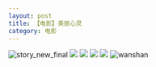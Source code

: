 ```yaml
---
layout: post
title: 【电影】美丽心灵
category: 电影
---
```

![story_new_final](http://rab41f8zg.hd-bkt.clouddn.com/img/story_new_final_0322.png)
![](http://rab41f8zg.hd-bkt.clouddn.com/img/beautiful-soul-0323-1.PNG)
![](http://rab41f8zg.hd-bkt.clouddn.com/img/beautiful-soul-0323-2.PNG)
![](http://rab41f8zg.hd-bkt.clouddn.com/img/beautiful-soul-0323-3.PNG)
![](http://rab41f8zg.hd-bkt.clouddn.com/img/beautiful-soul-0323-4.PNG)
![wanshan](http://rab41f8zg.hd-bkt.clouddn.com/img/wanshan.png)

